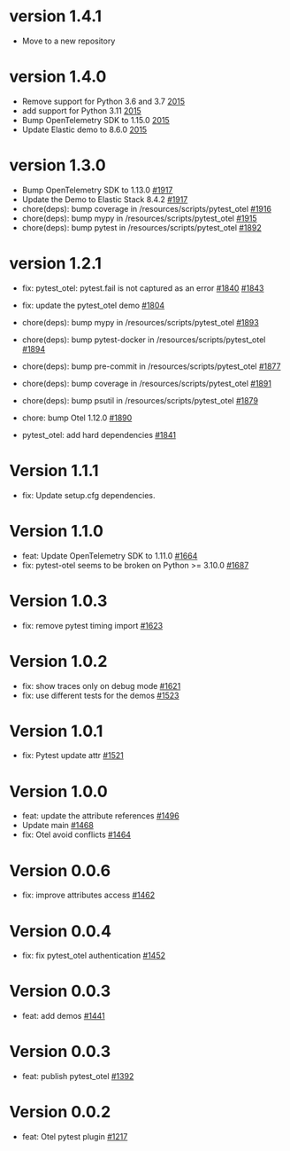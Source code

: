 # version 1.4.1

* Move to a new repository

# version 1.4.0

* Remove support for Python 3.6 and 3.7 [2015](https://github.com/elastic/apm-pipeline-library/pull/2015)
* add support for Python 3.11 [2015](https://github.com/elastic/apm-pipeline-library/pull/2015)
* Bump OpenTelemetry SDK to 1.15.0 [2015](https://github.com/elastic/apm-pipeline-library/pull/2015)
* Update Elastic demo to 8.6.0 [2015](https://github.com/elastic/apm-pipeline-library/pull/2015)

# version 1.3.0

* Bump OpenTelemetry SDK to 1.13.0 [#1917](https://github.com/elastic/apm-pipeline-library/pull/1917)
* Update the Demo to Elastic Stack 8.4.2 [#1917](https://github.com/elastic/apm-pipeline-library/pull/1917)
* chore(deps): bump coverage in /resources/scripts/pytest_otel [#1916](https://github.com/elastic/apm-pipeline-library/pull/1916)
* chore(deps): bump mypy in /resources/scripts/pytest_otel [#1915](https://github.com/elastic/apm-pipeline-library/pull/1915)
* chore(deps): bump pytest in /resources/scripts/pytest_otel [#1892](https://github.com/elastic/apm-pipeline-library/pull/1892)

# version 1.2.1

* fix: pytest_otel: pytest.fail is not captured as an error [#1840](https://github.com/elastic/apm-pipeline-library/pull/1840) [#1843](https://github.com/elastic/apm-pipeline-library/pull/1843)
* fix: update the pytest_otel demo [#1804](https://github.com/elastic/apm-pipeline-library/pull/1804)

* chore(deps): bump mypy in /resources/scripts/pytest_otel [#1893](https://github.com/elastic/apm-pipeline-library/pull/1893)
* chore(deps): bump pytest-docker in /resources/scripts/pytest_otel [#1894](https://github.com/elastic/apm-pipeline-library/pull/1894)
* chore(deps): bump pre-commit in /resources/scripts/pytest_otel [#1877](https://github.com/elastic/apm-pipeline-library/pull/1877)
* chore(deps): bump coverage in /resources/scripts/pytest_otel [#1891](https://github.com/elastic/apm-pipeline-library/pull/1891)
* chore(deps): bump psutil in /resources/scripts/pytest_otel [#1879](https://github.com/elastic/apm-pipeline-library/pull/1879)
* chore: bump Otel 1.12.0 [#1890](https://github.com/elastic/apm-pipeline-library/pull/1890)
* pytest_otel: add hard dependencies [#1841](https://github.com/elastic/apm-pipeline-library/pull/1841)

# Version 1.1.1

* fix: Update setup.cfg dependencies.

# Version 1.1.0

* feat: Update OpenTelemetry SDK to 1.11.0 [#1664](https://github.com/elastic/apm-pipeline-library/pull/1664)
* fix: pytest-otel seems to be broken on Python >= 3.10.0 [#1687](https://github.com/elastic/apm-pipeline-library/issues/1687)

# Version 1.0.3

* fix: remove pytest timing import [#1623](https://github.com/elastic/apm-pipeline-library/pull/1623)

# Version 1.0.2

* fix: show traces only on debug mode [#1621](https://github.com/elastic/apm-pipeline-library/pull/1621)
* fix: use different tests for the demos [#1523](https://github.com/elastic/apm-pipeline-library/pull/1523)

# Version 1.0.1

* fix: Pytest update attr [#1521](https://github.com/elastic/apm-pipeline-library/pull/1521)

# Version 1.0.0

* feat: update the attribute references [#1496](https://github.com/elastic/apm-pipeline-library/pull/1496)
* Update main [#1468](https://github.com/elastic/apm-pipeline-library/pull/1468)
* fix: Otel avoid conflicts [#1464](https://github.com/elastic/apm-pipeline-library/pull/1464)

# Version 0.0.6

* fix: improve attributes access [#1462](https://github.com/elastic/apm-pipeline-library/pull/1462)

# Version 0.0.4

* fix: fix pytest_otel authentication [#1452](https://github.com/elastic/apm-pipeline-library/pull/1452)

# Version 0.0.3

* feat: add demos [#1441](https://github.com/elastic/apm-pipeline-library/pull/1441)

# Version 0.0.3

* feat: publish pytest_otel [#1392](https://github.com/elastic/apm-pipeline-library/pull/1392)

# Version 0.0.2

* feat: Otel pytest plugin [#1217](https://github.com/elastic/apm-pipeline-library/pull/1217)
